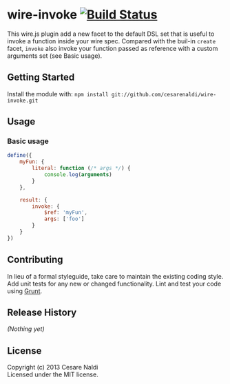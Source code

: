 # wire-invoke [![Build Status](https://secure.travis-ci.org/cesarenaldi/wire-invoke.png?branch=master)](http://travis-ci.org/cesarenaldi/wire-invoke)

This wire.js plugin add a new facet to the default DSL set that is useful to invoke a function inside your wire spec. Compared with the buil-in `create` facet, `invoke` also invoke your function passed as reference with a custom arguments set (see Basic usage).

## Getting Started
Install the module with: `npm install git://github.com/cesarenaldi/wire-invoke.git`

## Usage

### Basic usage

```javascript
define({
	myFun: {
		literal: function (/* args */) {
			console.log(arguments)
		}
	},

	result: {
		invoke: {
			$ref: 'myFun',
			args: ['foo']
		}
	}
})
```

## Contributing
In lieu of a formal styleguide, take care to maintain the existing coding style. Add unit tests for any new or changed functionality. Lint and test your code using [Grunt](http://gruntjs.com/).

## Release History
_(Nothing yet)_

## License
Copyright (c) 2013 Cesare Naldi  
Licensed under the MIT license.
